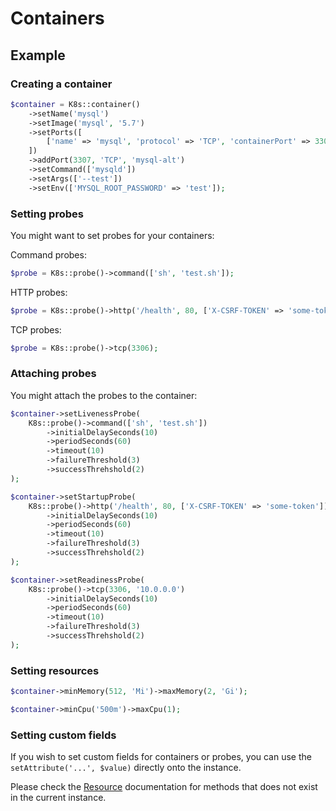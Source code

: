 # Containers

## Example

### Creating a container

```php
$container = K8s::container()
    ->setName('mysql')
    ->setImage('mysql', '5.7')
    ->setPorts([
        ['name' => 'mysql', 'protocol' => 'TCP', 'containerPort' => 3306],
    ])
    ->addPort(3307, 'TCP', 'mysql-alt')
    ->setCommand(['mysqld'])
    ->setArgs(['--test'])
    ->setEnv(['MYSQL_ROOT_PASSWORD' => 'test']);
```

### Setting probes

You might want to set probes for your containers:

Command probes:

```php
$probe = K8s::probe()->command(['sh', 'test.sh']);
```

HTTP probes:

```php
$probe = K8s::probe()->http('/health', 80, ['X-CSRF-TOKEN' => 'some-token'])
```

TCP probes:

```php
$probe = K8s::probe()->tcp(3306);
```

### Attaching probes

You might attach the probes to the container:

```php
$container->setLivenessProbe(
    K8s::probe()->command(['sh', 'test.sh'])
        ->initialDelaySeconds(10)
        ->periodSeconds(60)
        ->timeout(10)
        ->failureThreshold(3)
        ->successThrehshold(2)
);

$container->setStartupProbe(
    K8s::probe()->http('/health', 80, ['X-CSRF-TOKEN' => 'some-token'])
        ->initialDelaySeconds(10)
        ->periodSeconds(60)
        ->timeout(10)
        ->failureThreshold(3)
        ->successThrehshold(2)
);

$container->setReadinessProbe(
    K8s::probe()->tcp(3306, '10.0.0.0')
        ->initialDelaySeconds(10)
        ->periodSeconds(60)
        ->timeout(10)
        ->failureThreshold(3)
        ->successThrehshold(2)
);
```

### Setting resources

```php
$container->minMemory(512, 'Mi')->maxMemory(2, 'Gi');

$container->minCpu('500m')->maxCpu(1);
```

### Setting custom fields

If you wish to set custom fields for containers or probes, you can use the `setAttribute('...', $value)` directly onto the instance.

Please check the [Resource](../kinds/Resource) documentation for methods that does not exist in the current instance.
